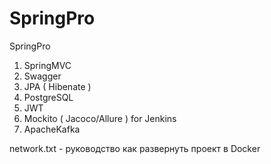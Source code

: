 # SpringPro
 SpringPro
1. SpringMVC
2. Swagger
3. JPA ( Hibenate ) 
4. PostgreSQL
5. JWT
6. Mockito ( Jacoco/Allure ) for Jenkins
7. ApacheKafka

 network.txt - руководство как развернуть проект в Docker
